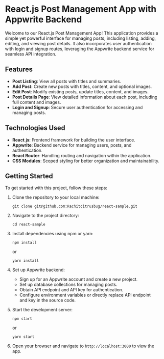 # React.js Post Management App with Appwrite Backend

Welcome to our React.js Post Management App! This application provides a simple yet powerful interface for managing posts, including listing, adding, editing, and viewing post details. It also incorporates user authentication with login and signup routes, leveraging the Appwrite backend service for seamless API integration.

## Features

- **Post Listing**: View all posts with titles and summaries.
- **Add Post**: Create new posts with titles, content, and optional images.
- **Edit Post**: Modify existing posts, update titles, content, and images.
- **Post Details Page**: View detailed information about each post, including full content and images.
- **Login and Signup**: Secure user authentication for accessing and managing posts.

## Technologies Used

- **React.js**: Frontend framework for building the user interface.
- **Appwrite**: Backend service for managing users, posts, and authentication.
- **React Router**: Handling routing and navigation within the application.
- **CSS Modules**: Scoped styling for better organization and maintainability.

## Getting Started

To get started with this project, follow these steps:

1. Clone the repository to your local machine:

    ```
    git clone git@github.com:Rachitcitrusbug/react-sample.git
    ```

2. Navigate to the project directory:

    ```
    cd react-sample
    ```

3. Install dependencies using npm or yarn:

    ```
    npm install
    ```

    or

    ```
    yarn install
    ```

4. Set up Appwrite backend:

   - Sign up for an Appwrite account and create a new project.
   - Set up database collections for managing posts.
   - Obtain API endpoint and API key for authentication.
   - Configure environment variables or directly replace API endpoint and key in the source code.

5. Start the development server:

    ```
    npm start
    ```

    or

    ```
    yarn start
    ```

6. Open your browser and navigate to `http://localhost:3000` to view the app.
